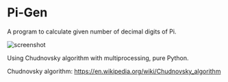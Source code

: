 # Pi-Gen
A program to calculate given number of decimal digits of Pi.

![screenshot](https://user-images.githubusercontent.com/40371578/185718295-d81751bb-debe-44d1-8988-59a7e1d0ef7e.png)


Using Chudnovsky algorithm with multiprocessing, pure Python.

Chudnovsky algorithm:
https://en.wikipedia.org/wiki/Chudnovsky_algorithm
